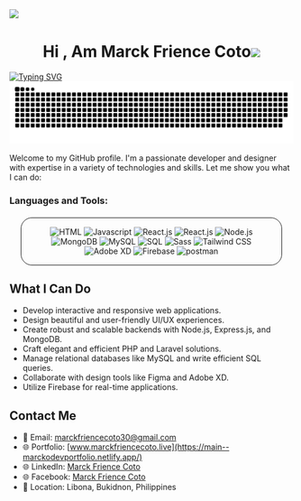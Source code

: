 <!-- Header Section -->
<img src="https://user-images.githubusercontent.com/73097560/115834477-dbab4500-a447-11eb-908a-139a6edaec5c.gif">

<h1 align="center"><b>Hi , Am Marck Frience Coto</b><img src="https://camo.githubusercontent.com/e8e7b06ecf583bc040eb60e44eb5b8e0ecc5421320a92929ce21522dbc34c891/68747470733a2f2f6d656469612e67697068792e636f6d2f6d656469612f6876524a434c467a6361737252346961377a2f67697068792e676966" width="35"></h1>
<p align='center'>
  <p align="center">
 
</p>
<a href="https://git.io/typing-svg"><img src="https://readme-typing-svg.demolab.com?font=Fira+Code&duration=3000&pause=500&color=11F712&center=true&width=750&lines=I+am+Marck+Frience+Coto;I+am...;A+self-motivated+Frontend+Web+Developer;Self-taught+frontend+backend+developer;I+like+coding+alot+😍+!;Hire+Me+Now!" alt="Typing SVG" /></a>
<div align="center">
  <img  src="https://github.com/1999AZZAR/1999AZZAR/blob/main/resources/img/grid-snake.svg"
       alt="snake" /></a>
</div>

Welcome to my GitHub profile. I'm a passionate developer and designer with expertise in a variety of technologies and skills. Let me show you what I can do:

<!-- Skills Section -->
<h3 align="left">Languages and Tools:</h3>
<p align="center">
<div align="center" style="padding: 16px; border: 1px solid #1a1a1a; border-radius: 20px; margin:20px;">
  <img src="https://upload.wikimedia.org/wikipedia/commons/6/61/HTML5_logo_and_wordmark.svg" alt="HTML" width="50">
  <img src="https://upload.wikimedia.org/wikipedia/commons/9/99/Unofficial_JavaScript_logo_2.svg" alt="Javascript" width="50">
  <img src="https://upload.wikimedia.org/wikipedia/commons/a/a7/React-icon.svg" alt="React.js" width="50">
  <img src="https://cdn.worldvectorlogo.com/logos/redux.svg" alt="React.js" width="50">
  <img src="https://upload.wikimedia.org/wikipedia/commons/d/d9/Node.js_logo.svg" alt="Node.js" width="50">
  <img src="https://webassets.mongodb.com/_com_assets/cms/mongodb_logo1-76twgcu2dm.png" alt="MongoDB" width="50">
  <img src="https://www.mysql.com/common/logos/logo-mysql-170x115.png" alt="MySQL" width="50">
  <img src="https://upload.wikimedia.org/wikipedia/commons/8/87/Sql_data_base_with_logo.png" alt="SQL" width="50">
  <img src="https://cdn.worldvectorlogo.com/logos/sass-1.svg" alt="Sass" width="50">
  <img src="https://w7.pngwing.com/pngs/293/485/png-transparent-tailwind-css-hd-logo-thumbnail.png" alt="Tailwind CSS" width="50">
  <img src="https://w7.pngwing.com/pngs/403/458/png-transparent-adobe-xd-hd-logo-thumbnail.png" alt="Adobe XD" width="50">
  <img src="https://firebase.google.com/images/brand-guidelines/logo-logomark.png" alt="Firebase" width="50">
  <img src="https://www.vectorlogo.zone/logos/getpostman/getpostman-icon.svg" alt="postman" width="40" height="40"/>
</div>

</p>

<!-- What I Do Section -->
## What I Can Do
- Develop interactive and responsive web applications.
- Design beautiful and user-friendly UI/UX experiences.
- Create robust and scalable backends with Node.js, Express.js, and MongoDB.
- Craft elegant and efficient PHP and Laravel solutions.
- Manage relational databases like MySQL and write efficient SQL queries.
- Collaborate with design tools like Figma and Adobe XD.
- Utilize Firebase for real-time applications.

<!-- Contact Section -->
## Contact Me
- 📧 Email: [marckfriencecoto30@gmail.com](mailto:marckfriencecoto30@gmail.com)
- 🌐 Portfolio: [www.marckfriencecoto.live](https://main--marckodevportfolio.netlify.app/)
- 🌐 LinkedIn: [Marck Frience Coto](https://github.com/Unshack)
- 🌐 Facebook: [Marck Frience Coto](https://www.facebook.com/marckfrience)
- 🏡 Location: Libona, Bukidnon, Philippines
  
